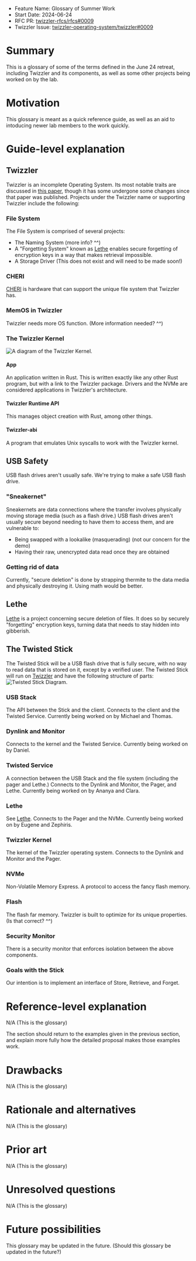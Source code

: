 - Feature Name: Glossary of Summer Work
- Start Date: 2024-06-24
- RFC PR: [twizzler-rfcs/rfcs#0009](https://github.com/twizzler-operating-system/rfcs/pull/0009)
- Twizzler Issue: [twizzler-operating-system/twizzler#0009](https://github.com/twizzler-operating-system/twizzler/issues/0009)

# Summary
[summary]: #summary

This is a glossary of some of the terms defined in the June 24 retreat, including Twizzler and its components, as well as some other projects being worked on by the lab.

# Motivation
[motivation]: #motivation

This glossary is meant as a quick reference guide, as well as an aid to intoducing newer lab members to the work quickly.

# Guide-level explanation
[guide-level-explanation]: #guide-level-explanation

## Twizzler
Twizzler is an incomplete Operating System. Its most notable traits are discussed in [this paper](https://www.usenix.org/system/files/atc20-bittman.pdf), though it has some undergone some changes since that paper was published.
Projects under the Twizzler name or supporting Twizzler include the following:
### File System
The File System is comprised of several projects:
- The Naming System (more info? ^^)
- A "Forgetting System" known as [Lethe](https://cs-people.bu.edu/dstara/pdfs/Lethe.pdf)  enables secure forgetting of encryption keys in a way that makes retrieval impossible.
- A Storage Driver (This does not exist and will need to be made soon!)
### CHERI
[CHERI](https://www.cl.cam.ac.uk/research/security/ctsrd/cheri/) is hardware that can support the unique file system that Twizzler has.
### MemOS in Twizzler
Twizzler needs more OS function. (More information needed? ^^)
### The Twizzler Kernel
![A diagram of the Twizzler Kernel.](/../assets/twz_kernel_diagram_black.svg)
#### App
An application written in Rust. This is written exactly like any other Rust program, but with a link to the Twizzler package. Drivers and the NVMe are considered applications in Twizzler's architecture.
#### Twizzler Runtime API
This manages object creation with Rust, among other things.
#### Twizzler-abi
A program that emulates Unix syscalls to work with the Twizzler kernel.

## USB Safety
USB flash drives aren't usually safe. We're trying to make a safe USB flash drive.
### "Sneakernet"
Sneakernets are data connections where the transfer involves physically moving storage media (such as a flash drive.) USB flash drives aren't usually secure beyond needing to have them to access them, and are vulnerable to:
- Being swapped with a lookalike (masquerading) (not our concern for the demo)
- Having their raw, unencrypted data read once they are obtained
### Getting rid of data
Currently, "secure deletion" is done by strapping thermite to the data media and physically destroying it. Using math would be better.

## Lethe
[Lethe](https://dl.acm.org/doi/pdf/10.1145/3578353.3589541) is a project concerning secure deletion of files. It does so by securely "forgetting" encryption keys, turning data that needs to stay hidden into gibberish.

## The Twisted Stick
The Twisted Stick will be a USB flash drive that is fully secure, with no way to read data that is stored on it, except by a verified user.
The Twisted Stick will run on [Twizzler]() and have the following structure of parts:
![Twisted Stick Diagram.](/../assets/twisted_stick_layout_black.svg)
### USB Stack
The API between the Stick and the client.
Connects to the client and the Twisted Service.
Currently being worked on by Michael and Thomas.
### Dynlink and Monitor
Connects to the kernel and the Twisted Service.
Currently being worked on by Daniel.
### Twisted Service
A connection between the USB Stack and the file system (including the pager and Lethe.)
Connects to the Dynlink and Monitor, the Pager, and Lethe.
Currently being worked on by Ananya and Clara.
### Lethe
See [Lethe](https://dl.acm.org/doi/pdf/10.1145/3578353.3589541).
Connects to the Pager and the NVMe.
Currently being worked on by Eugene and Zephiris.
### Twizzler Kernel
The kernel of the Twizzler operating system.
Connects to the Dynlink and Monitor and the Pager.
### NVMe
Non-Volatile Memory Express. A protocol to access the fancy flash memory.
### Flash
The flash far memory. Twizzler is built to optimize for its unique properties. (Is that correct? ^^)
### Security Monitor
There is a security monitor that enforces isolation between the above components.
### Goals with the Stick
Our intention is to implement an interface of Store, Retrieve, and Forget.

# Reference-level explanation
[reference-level-explanation]: #reference-level-explanation

N/A (This is the glossary)

The section should return to the examples given in the previous section, and explain more fully how the detailed proposal makes those examples work.

# Drawbacks
[drawbacks]: #drawbacks

N/A (This is the glossary)

# Rationale and alternatives
[rationale-and-alternatives]: #rationale-and-alternatives

N/A (This is the glossary)

# Prior art
[prior-art]: #prior-art

N/A (This is the glossary)

# Unresolved questions
[unresolved-questions]: #unresolved-questions

N/A (This is the glossary)

# Future possibilities
[future-possibilities]: #future-possibilities

This glossary may be updated in the future.
(Should this glossary be updated in the future?)
